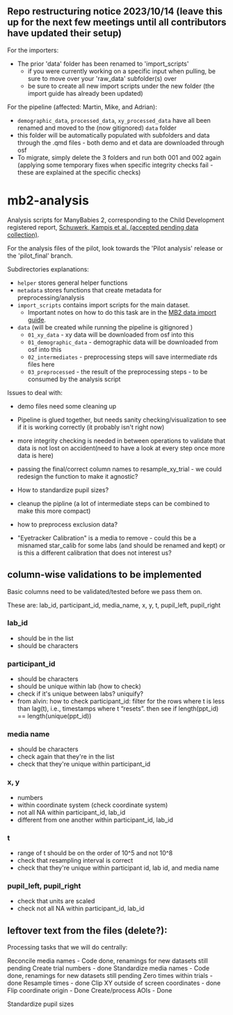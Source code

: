 ## Repo restructuring notice 2023/10/14 (leave this up for the next few meetings until all contributors have updated their setup)

For the importers:

* The prior 'data' folder has been renamed to 'import_scripts'
  * if you were currently working on a specific input when pulling, be sure to move over your 'raw_data' subfolder(s) over
  * be sure to create all new import scripts under the new folder (the import guide has already been updated)

For the pipeline (affected: Martin, Mike, and Adrian):

* `demographic_data`, `processed_data`, `xy_processed_data` have all been renamed and moved to the (now gitignored) `data` folder
* this folder will be automatically populated with subfolders and data through the .qmd files - both demo and et data are downloaded through osf
* To migrate, simply delete the 3 folders and run both 001 and 002 again (applying some temporary fixes when specific integrity checks fail - these are explained at the specific checks)


# mb2-analysis

Analysis scripts for ManyBabies 2, corresponding to the Child Development registered report, [Schuwerk, Kampis et al. (accepted pending data collection)](https://psyarxiv.com/x4jbm/). 

For the analysis files of the pilot, look towards the 'Pilot analysis' release or the 'pilot_final' branch.

Subdirectories explanations:

* `helper` stores general helper functions
* `metadata` stores functions that create metadata for preprocessing/analysis
* `import_scripts` contains import scripts for the main dataset.
  * Important notes on how to do this task are in the [MB2 data import guide](https://docs.google.com/document/d/1MEEQicPc1baABDHFasbWoujvj2GwfBGarwrzyS2JQtM/edit).
* `data` (will be created while running the pipeline is gitignored )
  * `01_xy_data` - xy data will be downloaded from osf into this
  * `01_demographic_data` - demographic data will be downloaded from osf into this
  * `02_intermediates` - preprocessing steps will save intermediate rds files here
  * `03_preprocessed` - the result of the preprocessing steps - to be consumed by the analysis script



Issues to deal with:

- demo files need some cleaning up

- Pipeline is glued together, but needs sanity checking/visualization to see if it is working correctly (it probably isn't right now)

- more integrity checking is needed in between operations to validate that data is not lost on accident(need to have a look at every step once more data is here)


- passing the final/correct column names to resample_xy_trial - we could redesign the function to make it agnostic?

- How to standardize pupil sizes?

- cleanup the pipline (a lot of intermediate steps can be combined to make this more compact)

- how to preprocess exclusion data?

- "Eyetracker Calibration" is a media to remove - could this be a misnamed star_calib for some labs (and should be renamed and kept) or is this a different calibration that does not interest us?

## column-wise validations to be implemented
Basic columns need to be validated/tested before we pass them on. 

These are: lab_id, participant_id, media_name, x, y, t, pupil_left, pupil_right

### lab_id
- should be in the list 
- should be characters

### participant_id
- should be characters
- should be unique within lab (how to check) 
- check if it's unique between labs? uniquify?
- from alvin: how to check participant_id: filter for the rows where t is less than lag(t), i.e., timestamps where t “resets”. then see if length(ppt_id) == length(unique(ppt_id))

### media name
- should be characters
- check again that they're in the list
- check that they're unique within participant_id

### x, y
- numbers
- within coordinate system (check coordinate system)
- not all NA within participant_id, lab_id
- different from one another within participant_id, lab_id

### t
- range of t should be on the order of 10^5 and not 10^8
- check that resampling interval is correct
- check that they're unique within participant id, lab id, and media name

### pupil_left, pupil_right
- check that units are scaled
- check not all NA within participant_id, lab_id



## leftover text from the files (delete?):

Processing tasks that we will do centrally:

Reconcile media names - Code done, renamings for new datasets still pending
Create trial numbers - done
Standardize media names - Code done, renamings for new datasets still pending
Zero times within trials - done
Resample times - done
Clip XY outside of screen coordinates - done
Flip coordinate origin - Done
Create/process AOIs - Done

Standardize pupil sizes
